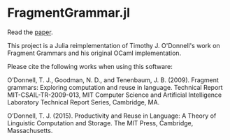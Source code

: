 # FragmentGrammar.jl

Read the [paper](https://github.com/yblainm/FragmentGrammar.jl/blob/dev/paper.pdf).

This project is a Julia reimplementation of Timothy J. O'Donnell's work on Fragment Grammars and his original OCaml implementation.

Please cite the following works when using this software:

O’Donnell, T. J., Goodman, N. D., and Tenenbaum, J. B. (2009). Fragment grammars: Exploring computation and reuse in language. Technical Report MIT-CSAIL-TR-2009-013, MIT Computer Science and Artificial Intelligence Laboratory Technical Report Series, Cambridge, MA.

O’Donnell, T. J. (2015). Productivity and Reuse in Language: A Theory of Linguistic Computation and Storage. The MIT Press, Cambridge, Massachusetts.
